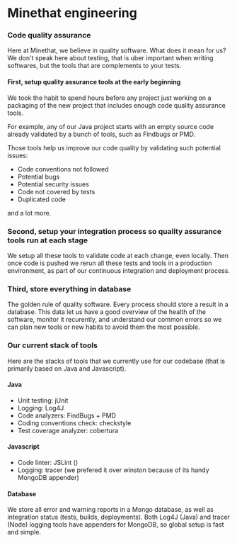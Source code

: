 
# Minethat engineering

### Code quality assurance

Here at Minethat, we believe in quality software. What does it mean for us? We don't speak here about testing, that is uber important when writing softwares, but the tools that are complements to your tests.

#### First, setup quality assurance tools at the early beginning

We took the habit to spend hours before any project just working on a packaging of the new project that includes enough code quality assurance tools.

For example, any of our Java project starts with an empty source code already validated by a bunch of tools, such as Findbugs or PMD.

Those tools help us improve our code quality by validating such potential issues:

* Code conventions not followed
* Potential bugs
* Potential security issues
* Code not covered by tests
* Duplicated code

and a lot more.

### Second, setup your integration process so quality assurance tools run at each stage

We setup all these tools to validate code at each change, even locally. Then once code is pushed we rerun all these tests and tools in a production environment, as part of our continuous integration and deployment process.

### Third, store everything in database

The golden rule of quality software. Every process should store a result in a database. This data let us have a good overview of the health of the software, monitor it recurently, and understand our common errors so we can plan new tools or new habits to avoid them the most possible.

### Our current stack of tools

Here are the stacks of tools that we currently use for our codebase (that is primarily based on Java and Javascript).

#### Java

* Unit testing: jUnit
* Logging: Log4J
* Code analyzers: FindBugs + PMD
* Coding conventions check: checkstyle
* Test coverage analyzer: cobertura

#### Javascript

* Code linter: JSLint ()
* Logging: tracer (we prefered it over winston because of its handy MongoDB appender)

#### Database

We store all error and warning reports in a Mongo database, as well as integration status (tests, builds, deployments). Both Log4J (Java) and tracer (Node) logging tools have appenders for MongoDB, so global setup is fast and simple.